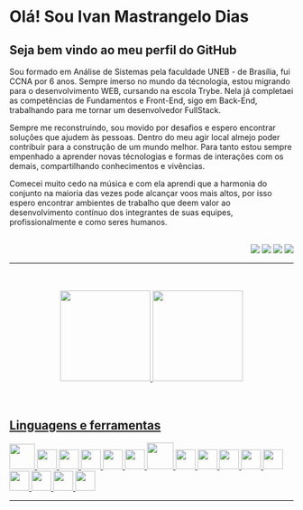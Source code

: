 # Olá! Sou Ivan Mastrangelo Dias
## Seja bem vindo ao meu perfil do GitHub

Sou formado em Análise de Sistemas pela faculdade UNEB - de Brasília, fui CCNA por 6 anos. Sempre imerso no mundo da técnologia, estou migrando para o desenvolvimento WEB, cursando na escola Trybe. Nela já completaei as competências de Fundamentos e Front-End, sigo em Back-End, trabalhando para me tornar um desenvolvedor FullStack.

Sempre me reconstruindo, sou movido por desafios e espero encontrar soluções que ajudem às pessoas. Dentro do meu agir local almejo poder contribuir para a construção de um mundo melhor. Para tanto estou sempre empenhado a aprender novas técnologias e formas de interações com os demais, compartilhando conhecimentos e vivências.

Comecei muito cedo na música e com ela aprendi que a harmonia do conjunto na maioria das vezes pode alcançar voos mais altos, por isso espero encontrar ambientes de trabalho que deem valor ao desenvolvimento contínuo dos integrantes de suas equipes, profissionalmente e como seres humanos. 
<br/>
<br/>
<div align=right>
<a href="https://www.linkedin.com/in/ivan-mastrangelo-dias/" target="_blank"><img src="https://img.shields.io/badge/-LinkedIn-%230077B5?style=for-the-badge&logo=linkedin&logoColor=white" target="_blank"></a> 
<a href="https://instagram.com/masttrangelodias" target="_blank"><img src="https://img.shields.io/badge/-Instagram-%23E4405F?style=for-the-badge&logo=instagram&logoColor=white" target="_blank"></a>
<a href="https://twitter.com/MastrangeloDias" target="_blank"><img src="https://img.shields.io/badge/twitter-%231DA1F2.svg?&style=for-the-badge&logo=twitter&logoColor=white" target="_blank"></a>
<a href = "mailto:contato@masttrangello"><img src="https://img.shields.io/badge/Gmail-D14836?style=for-the-badge&logo=gmail&logoColor=white" target="_blank"></a>
</div>  

---
<br/>
<br/>
<div align=center>  
  
<a href="https://github.com/Ivan-Mastrangelo">
<img height="160em" src="https://github-readme-stats.vercel.app/api?username=Ivan-Mastrangelo&show_icons=true&theme=tokyonight&include_all_commits=true&count_private=true"/>
<img height="160em" src="https://github-readme-stats.vercel.app/api/top-langs/?username=Ivan-Mastrangelo&layout=compact&langs_count=7&theme=tokyonight"/>
</div>  
<br/>
<br/>  
  
## Linguagens e ferramentas  

<img src="https://cdn.jsdelivr.net/gh/devicons/devicon/icons/git/git-original-wordmark.svg" width=45px /> <img src="https://cdn.jsdelivr.net/gh/devicons/devicon/icons/html5/html5-original.svg" width=35px /> <img src="https://cdn.jsdelivr.net/gh/devicons/devicon/icons/css3/css3-original.svg" width=35px />  <img src="https://cdn.jsdelivr.net/gh/devicons/devicon/icons/javascript/javascript-original.svg" width=35px /> <img src="https://cdn.jsdelivr.net/gh/devicons/devicon/icons/react/react-original.svg" width=35px /> <img src="https://cdn.jsdelivr.net/gh/devicons/devicon/icons/redux/redux-original.svg" width=35px /> <img src="https://cdn.jsdelivr.net/gh/devicons/devicon/icons/docker/docker-original.svg" width=47px /> <img src="https://cdn.jsdelivr.net/gh/devicons/devicon/icons/mysql/mysql-original.svg" width=35px /> <img src="https://cdn.jsdelivr.net/gh/devicons/devicon/icons/nodejs/nodejs-original.svg" width=35px /> <img src="https://cdn.jsdelivr.net/gh/devicons/devicon/icons/jest/jest-plain.svg" width=35px /> <img src="https://cdn.jsdelivr.net/gh/devicons/devicon/icons/mocha/mocha-plain.svg" width=35px /> <img src="https://cdn.jsdelivr.net/gh/devicons/devicon/icons/sequelize/sequelize-original.svg" width=35px /> <img src="https://cdn.jsdelivr.net/gh/devicons/devicon/icons/npm/npm-original-wordmark.svg" width=35px /> <img src="https://cdn.jsdelivr.net/gh/devicons/devicon/icons/express/express-original.svg" width=35px /> <img src="https://cdn.jsdelivr.net/gh/devicons/devicon/icons/ubuntu/ubuntu-plain.svg" width=35px /> <img src="https://cdn.jsdelivr.net/gh/devicons/devicon/icons/vscode/vscode-original.svg" width=35px />  
  
  ---
          
          
          
          
          
          







